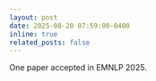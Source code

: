 ```yaml
---
layout: post
date: 2025-08-20 07:59:00-0400
inline: true
related_posts: false
---
```


One paper accepted in EMNLP 2025.
